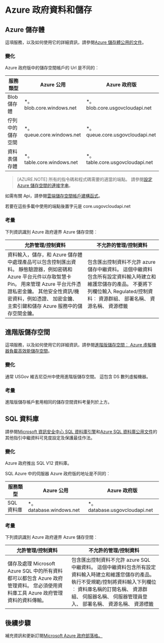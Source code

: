 <properties
    pageTitle="Azure 政府文件 |Microsoft Azure"
    description="此提供功能及指引的比較開發 Azure 政府版的應用程式"
    services="Azure-Government"
    cloud="gov" 
    documentationCenter=""
    authors="ryansoc"
    manager="zakramer"
    editor=""/>

<tags
    ms.service="multiple"
    ms.devlang="na"
    ms.topic="article"
    ms.tgt_pltfrm="na"
    ms.workload="azure-government"
    ms.date="09/30/2016"
    ms.author="ryansoc"/>


#  <a name="azure-government-data-and-storage"></a>Azure 政府資料和儲存

##  <a name="azure-storage"></a>Azure 儲存體

這項服務，以及如何使用它的詳細資訊，請參閱[Azure 儲存體公用的文件](https://azure.microsoft.com/documentation/services/storage/)。

### <a name="variations"></a>變化

Azure 政府版中的儲存空間帳戶的 Url 是不同的︰

服務類型|Azure 公用|Azure 政府版
---|---|---
Blob 儲存體|*。 blob.core.windows.net|*。 blob.core.usgovcloudapi.net
佇列中的儲存空間|*。 queue.core.windows.net|*。 queue.core.usgovcloudapi.net
資料表儲存體|*。 table.core.windows.net| *。 table.core.usgovcloudapi.net

>[AZURE.NOTE] 所有的指令碼和程式碼需要的適當的端點。  請參閱[設定 Azure 儲存空間的連接字串](../storage-configure-connection-string.md#creating-a-connection-string-to-the-explicit-storage-endpoint)。 

如需有關 Api，請參閱<a href="https://msdn.microsoft.com/en-us/library/azure/mt616540.aspx">雲端儲存空間帳戶建構函式</a>。

若要在這些多載中使用的端點後置字元是 core.usgovcloudapi.net 

### <a name="considerations"></a>考量

下列資訊識別 Azure 政府邊界 Azure 儲存空間︰

| 允許管理/控制資料 | 不允許的管理/控制資料 |
|--------------------------------------------------------------------------------------|-----------------------------------------------------------------------------------------------------------------------------------------------------------------------------------------------------------------------------------------------------------------------------------------------------------------|
| 資料輸入，儲存，和 Azure 儲存體中處理產品可以包含控制匯出資料。 靜態驗證器，例如密碼和 Azure 平台元件以存取智慧卡 Pin。 用來管理 Azure 平台元件憑證私密金鑰。 其他安全性資訊/機密資料，例如憑證、 加密金鑰、 主索引鍵和儲存 Azure 服務中的儲存空間金鑰。 | 包含匯出控制資料不允許 azure 儲存中繼資料。 這個中繼資料包含所有設定資料輸入時建立和維護您儲存的產品。  不要將下列欄位輸入 Regulated/控制資料︰ 資源群組、 部署名稱、 資源名稱、 資源標籤  

##  <a name="premium-storage"></a>進階版儲存空間

這項服務，以及如何使用它的詳細資訊，請參閱[進階版儲存空間︰ Azure 虛擬機器負載高效能儲存空間](../storage/storage-premium-storage.md)。

###  <a name="variations"></a>變化

通常 USGov 維吉尼亞州中使用進階版儲存空間。 這包含 DS 數列虛擬機器。 

### <a name="considerations"></a>考量

進階版儲存帳戶套用相同的儲存空間資料考量列於上方。 

##  <a name="sql-database"></a>SQL 資料庫

請參閱<a href="https://msdn.microsoft.com/en-us/library/bb510589.aspx">Microsoft 資訊安全中心 SQL 資料庫引擎</a>和[Azure SQL 資料庫公用文件](https://azure.microsoft.com/documentation/services/sql-database/)的其他指引中繼資料可見度設定及保護最佳作法。

### <a name="variations"></a>變化

Azure 政府推出 SQL V12 資料庫。

SQL Azure 中的伺服器 Azure 政府版的地址是不同的︰

服務類型|Azure 公用|Azure 政府版
---|---|---
SQL 資料庫|*。 database.windows.net|*。 database.usgovcloudapi.net

### <a name="considerations"></a>考量

下列資訊識別 Azure 政府邊界 Azure 儲存空間︰

| 允許管理/控制資料 | 不允許的管理/控制資料 |
|--------------------------------------------------------------------------------------|-----------------------------------------------------------------------------------------------------------------------------------------------------------------------------------------------------------------------------------------------------------------------------------------------------------------|
| 儲存及處理 Microsoft Azure SQL 中的所有資料都可以都包含 Azure 政府管理資料。 您必須使用資料庫工具 Azure 政府管理資料的資料傳輸。 | 包含匯出控制資料不允許 azure SQL 中繼資料。 這個中繼資料包含所有設定資料輸入時建立和維護您儲存的產品。  執行不受規範/控制將資料輸入下列欄位︰ 資料庫名稱的訂閱名稱、 資源群組、 伺服器名稱、 伺服器管理員登入、 部署名稱、 資源名稱、 資源標籤

##  <a name="next-steps"></a>後續步驟

補充資訊和更新訂閱<a href="https://blogs.msdn.microsoft.com/azuregov/">Microsoft Azure 政府部落格。</a>
